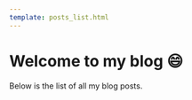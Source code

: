 ```yaml
---
template: posts_list.html
---
```


# Welcome to my blog :smile:

Below is the list of all my blog posts.

<style>
    .md-nav__list {
        display: none;
    }
</style>
